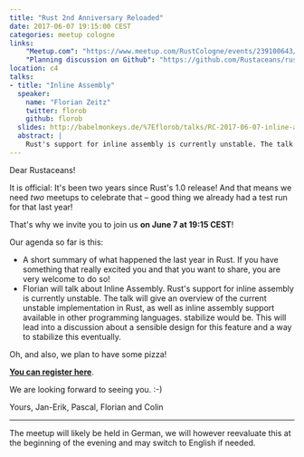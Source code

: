 ```yaml
---
title: "Rust 2nd Anniversary Reloaded"
date: 2017-06-07 19:15:00 CEST
categories: meetup cologne
links:
    "Meetup.com": "https://www.meetup.com/RustCologne/events/239100643/"
    "Planning discussion on Github": "https://github.com/Rustaceans/rust-cologne/issues/31"
location: c4
talks:
- title: "Inline Assembly"
  speaker:
    name: "Florian Zeitz"
    twitter: florob
    github: florob
  slides: http://babelmonkeys.de/%7Eflorob/talks/RC-2017-06-07-inline-assembly.pdf
  abstract: |
    Rust's support for inline assembly is currently unstable. The talk will give an overview of the current unstable implementation in Rust, as well as inline assembly support available in other programming languages. stabilize would be. This will lead into a discussion about a sensible design for this feature and a way to stabilize this eventually.
---
```


Dear Rustaceans!

It is official: It's been two years since Rust's 1.0 release! And that means we
need *two* meetups to celebrate that – good thing we already had a test run for
that last year!

That's why we invite you to join us **on June 7 at 19:15 CEST**!

Our agenda so far is this:

* A short summary of what happened the last year in Rust. If you have something
that really excited you and that you want to share, you are very welcome to do so!
* Florian will talk about Inline Assembly. Rust's support for inline assembly is currently
unstable. The talk will give an overview of the current unstable implementation in Rust,
as well as inline assembly support available in other programming languages.
stabilize would be. This will lead into a discussion about a sensible design for this feature and a way to stabilize this eventually.

Oh, and also, we plan to have some pizza!

**[You can register here](https://www.meetup.com/RustCologne/events/239100643/)**.

We are looking forward to seeing you. :-)

Yours, Jan-Erik, Pascal, Florian and Colin

- - -

The meetup will likely be held in German, we will however reevaluate this at the beginning of the evening and may switch to English if needed.
